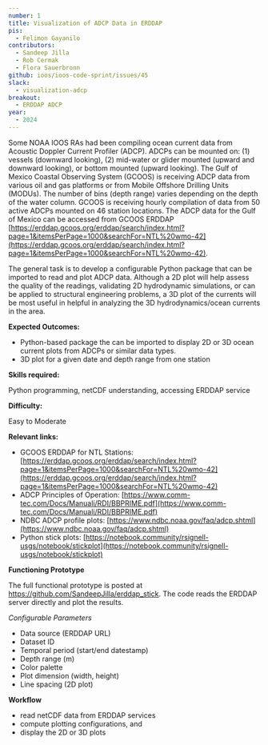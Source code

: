 ```yaml
---
number: 1
title: Visualization of ADCP Data in ERDDAP
pis:
  - Felimon Gayanilo
contributors:
  - Sandeep Jilla
  - Rob Cermak
  - Flora Sauerbronn
github: ioos/ioos-code-sprint/issues/45
slack:
  - visualization-adcp
breakout:
  - ERDDAP ADCP
year: 
  - 2024
---
```


Some NOAA IOOS RAs had been compiling ocean current data from Acoustic Doppler Current Profiler (ADCP). ADCPs can be mounted on: (1) vessels (downward looking), (2) mid-water or glider mounted (upward and downward looking), or bottom mounted (upward looking). The Gulf of Mexico Coastal Observing System (GCOOS) is receiving ADCP data from various oil and gas platforms or from Mobile Offshore Drilling Units (MODUs). The number of bins (depth range) varies depending on the depth of the water column. GCOOS is receiving hourly compilation of data from 50 active ADCPs mounted on 46 station locations. The ADCP data for the Gulf of Mexico can be accessed from GCOOS ERDDAP [https://erddap.gcoos.org/erddap/search/index.html?page=1&itemsPerPage=1000&searchFor=NTL%20wmo-42](https://erddap.gcoos.org/erddap/search/index.html?page=1&itemsPerPage=1000&searchFor=NTL%20wmo-42).

The general task is to develop a configurable Python package that can be imported to read and plot ADCP data. Although a 2D plot will help assess the quality of the readings, validating 2D hydrodynamic simulations, or can be applied to structural engineering problems, a 3D plot of the currents will be most useful in helpful in analyzing the 3D hydrodynamics/ocean currents in the area.

**Expected Outcomes:**
* Python-based package the can be imported to display 2D or 3D ocean current plots from ADCPs or similar data types.
* 3D plot for a given date and depth range from one station

**Skills required:**

Python programming, netCDF understanding, accessing ERDDAP service

**Difficulty:**

Easy to Moderate

**Relevant links:**
* GCOOS ERDDAP for NTL Stations: [https://erddap.gcoos.org/erddap/search/index.html?page=1&itemsPerPage=1000&searchFor=NTL%20wmo-42](https://erddap.gcoos.org/erddap/search/index.html?page=1&itemsPerPage=1000&searchFor=NTL%20wmo-42)
* ADCP Principles of Operation: [https://www.comm-tec.com/Docs/Manuali/RDI/BBPRIME.pdf](https://www.comm-tec.com/Docs/Manuali/RDI/BBPRIME.pdf)
* NDBC ADCP profile plots: [https://www.ndbc.noaa.gov/faq/adcp.shtml](https://www.ndbc.noaa.gov/faq/adcp.shtml)
* Python stick plots: [https://notebook.community/rsignell-usgs/notebook/stickplot](https://notebook.community/rsignell-usgs/notebook/stickplot)

**Functioning Prototype**

The full functional prototype is posted at https://github.com/SandeepJilla/erddap_stick. The code reads the ERDDAP server directly and plot the results. 

*Configurable Parameters*

* Data source (ERDDAP URL)
* Dataset ID
* Temporal period (start/end datestamp)
* Depth range (m)
* Color palette
* Plot dimension (width, height)
* Line spacing (2D plot)

**Workflow**

* read netCDF data from ERDDAP services
* compute plotting configurations, and
* display the 2D or 3D plots
